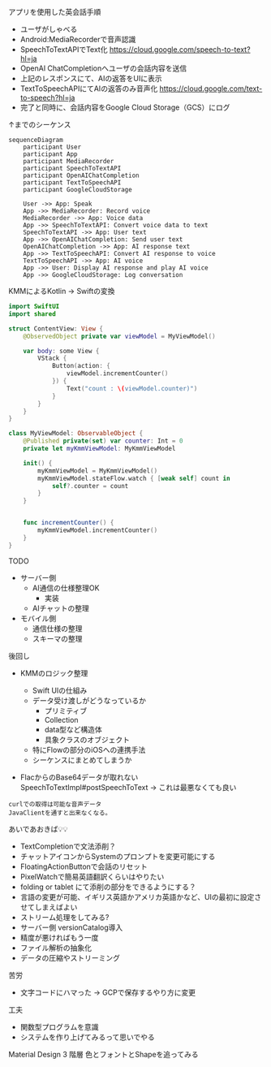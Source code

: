 アプリを使用した英会話手順
- ユーザがしゃべる
- Android:MediaRecorderで音声認識
- SpeechToTextAPIでText化
https://cloud.google.com/speech-to-text?hl=ja
- OpenAI ChatCompletionへユーザの会話内容を送信
- 上記のレスポンスにて、AIの返答をUIに表示
- TextToSpeechAPIにてAIの返答のみ音声化
https://cloud.google.com/text-to-speech?hl=ja
- 完了と同時に、会話内容をGoogle Cloud Storage（GCS）にログ

↑までのシーケンス

```mermaid
sequenceDiagram
    participant User
    participant App
    participant MediaRecorder
    participant SpeechToTextAPI
    participant OpenAIChatCompletion
    participant TextToSpeechAPI
    participant GoogleCloudStorage

    User ->> App: Speak
    App ->> MediaRecorder: Record voice
    MediaRecorder ->> App: Voice data
    App ->> SpeechToTextAPI: Convert voice data to text
    SpeechToTextAPI ->> App: User text
    App ->> OpenAIChatCompletion: Send user text
    OpenAIChatCompletion ->> App: AI response text
    App ->> TextToSpeechAPI: Convert AI response to voice
    TextToSpeechAPI ->> App: AI voice
    App ->> User: Display AI response and play AI voice
    App ->> GoogleCloudStorage: Log conversation
```



KMMによるKotlin -> Swiftの変換

```swift
import SwiftUI
import shared

struct ContentView: View {
    @ObservedObject private var viewModel = MyViewModel()

    var body: some View {
        VStack {
            Button(action: {
                viewModel.incrementCounter()
            }) {
                Text("count : \(viewModel.counter)")
            }
        }
    }
}

class MyViewModel: ObservableObject {
    @Published private(set) var counter: Int = 0
    private let myKmmViewModel: MyKmmViewModel

    init() {
        myKmmViewModel = MyKmmViewModel()
        myKmmViewModel.stateFlow.watch { [weak self] count in
            self?.counter = count
        }
    }


    func incrementCounter() {
        myKmmViewModel.incrementCounter()
    }
}

```

TODO 
- サーバー側
    - AI通信の仕様整理OK
        - 実装
    - AIチャットの整理
- モバイル側
    - 通信仕様の整理
    - スキーマの整理

後回し
- KMMのロジック整理
    - Swift UIの仕組み
    - データ受け渡しがどうなっているか
        - プリミティブ
        - Collection
        - data型など構造体
        - 具象クラスのオブジェクト
    - 特にFlowの部分のiOSへの連携手法
    - シーケンスにまとめてしまうか


- FlacからのBase64データが取れない SpeechToTextImpl#postSpeechToText -> これは最悪なくても良い
```
curlでの取得は可能な音声データ
JavaClientを通すと出来なくなる。
```


あいであおきば💡💡
- TextCompletionで文法添削？
- チャットアイコンからSystemのプロンプトを変更可能にする
- FloatingActionButtonで会話のリセット
- PixelWatchで簡易英語翻訳くらいはやりたい
- folding or tablet にて添削の部分をできるようにする？
- 言語の変更が可能、イギリス英語かアメリカ英語かなど、UIの最初に設定させてしまえばよい
- ストリーム処理をしてみる?
- サーバー側 versionCatalog導入
- 精度が悪ければもう一度
- ファイル解析の抽象化
- データの圧縮やストリーミング

苦労
- 文字コードにハマった 
 -> GCPで保存するやり方に変更

工夫
- 関数型プログラムを意識
- システムを作り上げてみるって思いでやる


Material Design 3 階層
色とフォントとShapeを追ってみる


